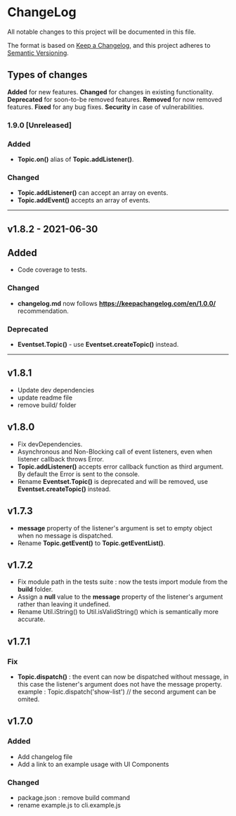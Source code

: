 # ChangeLog
All notable changes to this project will be documented in this file.

The format is based on [Keep a Changelog](https://keepachangelog.com/en/1.0.0/),
and this project adheres to [Semantic Versioning](https://semver.org/spec/v2.0.0.html).

## Types of changes
**Added** for new features.
**Changed** for changes in existing functionality.
**Deprecated** for soon-to-be removed features.
**Removed** for now removed features.
**Fixed** for any bug fixes.
**Security** in case of vulnerabilities.


### 1.9.0 [Unreleased]
### Added
- **Topic.on()** alias of **Topic.addListener()**.

### Changed
- **Topic.addListener()** can accept an array on events.
- **Topic.addEvent()** accepts an array of events.

**************************************************************************************************

## v1.8.2 - 2021-06-30
## Added
- Code coverage to tests.

### Changed
- **changelog.md** now follows **https://keepachangelog.com/en/1.0.0/** recommendation.

### Deprecated
- **Eventset.Topic()** - use **Eventset.createTopic()** instead.

**************************************************************************************************

## v1.8.1
- Update dev dependencies
- update readme file
- remove build/ folder

## v1.8.0
- Fix devDependencies.
- Asynchronous and Non-Blocking call of event listeners, even when listener callback throws Error.
- **Topic.addListener()** accepts error callback function as third argument. 
  By default the Error is sent to the console.
- Rename **Eventset.Topic()** is deprecated and will be removed, use **Eventset.createTopic()** instead.

## v1.7.3
- **message** property of the listener's argument is set to 
empty object when no message is dispatched.
- Rename **Topic.getEvent()** to **Topic.getEventList()**.

## v1.7.2
- Fix module path in the tests suite : now the tests import module from the **build** folder.
- Assign a **null** value to the **message** property of the listener's argument
rather than leaving it undefined.
- Rename Util.iString() to Util.isValidString() which is semantically more accurate.

## v1.7.1
### Fix
- **Topic.dispatch()** : the event can now be dispatched without message,
in this case the listener's argument does not have the message property.  
example : Topic.dispatch('show-list') // the second argument can be omited.

## v1.7.0
### Added
- Add changelog file
- Add a link to an example usage with UI Components

### Changed
- package.json : remove build command
- rename example.js to cli.example.js
